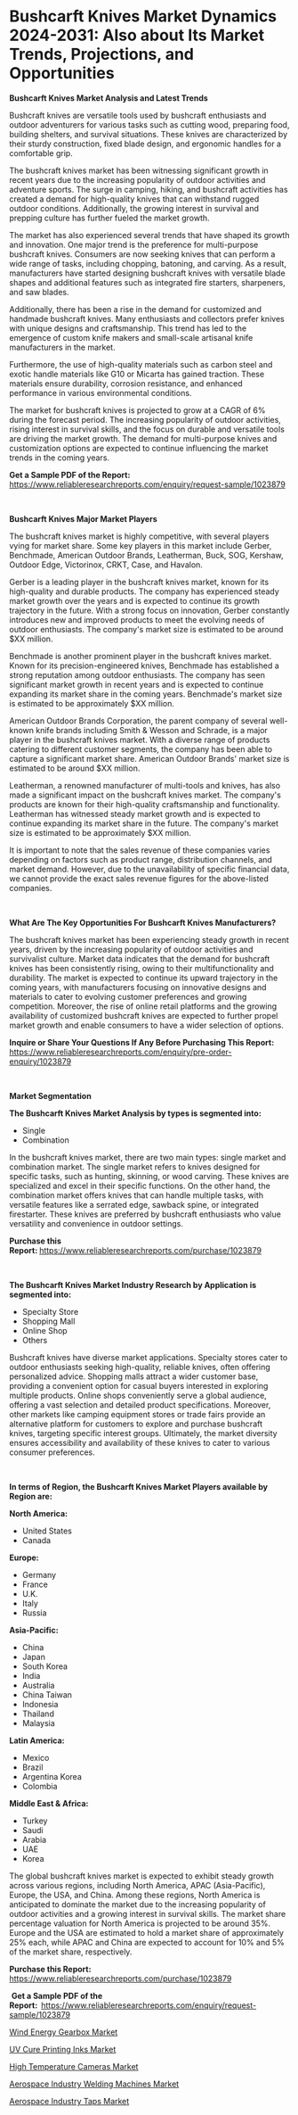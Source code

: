 <p><h1>Bushcarft Knives Market Dynamics 2024-2031: Also about Its Market Trends, Projections, and Opportunities</h1></p><p><strong>Bushcarft Knives Market Analysis and Latest Trends</strong></p>
<p><p>Bushcraft knives are versatile tools used by bushcraft enthusiasts and outdoor adventurers for various tasks such as cutting wood, preparing food, building shelters, and survival situations. These knives are characterized by their sturdy construction, fixed blade design, and ergonomic handles for a comfortable grip.</p><p>The bushcraft knives market has been witnessing significant growth in recent years due to the increasing popularity of outdoor activities and adventure sports. The surge in camping, hiking, and bushcraft activities has created a demand for high-quality knives that can withstand rugged outdoor conditions. Additionally, the growing interest in survival and prepping culture has further fueled the market growth.</p><p>The market has also experienced several trends that have shaped its growth and innovation. One major trend is the preference for multi-purpose bushcraft knives. Consumers are now seeking knives that can perform a wide range of tasks, including chopping, batoning, and carving. As a result, manufacturers have started designing bushcraft knives with versatile blade shapes and additional features such as integrated fire starters, sharpeners, and saw blades.</p><p>Additionally, there has been a rise in the demand for customized and handmade bushcraft knives. Many enthusiasts and collectors prefer knives with unique designs and craftsmanship. This trend has led to the emergence of custom knife makers and small-scale artisanal knife manufacturers in the market.</p><p>Furthermore, the use of high-quality materials such as carbon steel and exotic handle materials like G10 or Micarta has gained traction. These materials ensure durability, corrosion resistance, and enhanced performance in various environmental conditions.</p><p>The market for bushcraft knives is projected to grow at a CAGR of 6% during the forecast period. The increasing popularity of outdoor activities, rising interest in survival skills, and the focus on durable and versatile tools are driving the market growth. The demand for multi-purpose knives and customization options are expected to continue influencing the market trends in the coming years.</p></p>
<p><strong>Get a Sample PDF of the Report:&nbsp;</strong> <a href="https://www.reliableresearchreports.com/enquiry/request-sample/1023879">https://www.reliableresearchreports.com/enquiry/request-sample/1023879</a></p>
<p>&nbsp;</p>
<p><strong>Bushcarft Knives Major Market Players</strong></p>
<p><p>The bushcraft knives market is highly competitive, with several players vying for market share. Some key players in this market include Gerber, Benchmade, American Outdoor Brands, Leatherman, Buck, SOG, Kershaw, Outdoor Edge, Victorinox, CRKT, Case, and Havalon.</p><p>Gerber is a leading player in the bushcraft knives market, known for its high-quality and durable products. The company has experienced steady market growth over the years and is expected to continue its growth trajectory in the future. With a strong focus on innovation, Gerber constantly introduces new and improved products to meet the evolving needs of outdoor enthusiasts. The company's market size is estimated to be around $XX million.</p><p>Benchmade is another prominent player in the bushcraft knives market. Known for its precision-engineered knives, Benchmade has established a strong reputation among outdoor enthusiasts. The company has seen significant market growth in recent years and is expected to continue expanding its market share in the coming years. Benchmade's market size is estimated to be approximately $XX million.</p><p>American Outdoor Brands Corporation, the parent company of several well-known knife brands including Smith & Wesson and Schrade, is a major player in the bushcraft knives market. With a diverse range of products catering to different customer segments, the company has been able to capture a significant market share. American Outdoor Brands' market size is estimated to be around $XX million.</p><p>Leatherman, a renowned manufacturer of multi-tools and knives, has also made a significant impact on the bushcraft knives market. The company's products are known for their high-quality craftsmanship and functionality. Leatherman has witnessed steady market growth and is expected to continue expanding its market share in the future. The company's market size is estimated to be approximately $XX million.</p><p>It is important to note that the sales revenue of these companies varies depending on factors such as product range, distribution channels, and market demand. However, due to the unavailability of specific financial data, we cannot provide the exact sales revenue figures for the above-listed companies.</p></p>
<p>&nbsp;</p>
<p><strong>What Are The Key Opportunities For Bushcarft Knives Manufacturers?</strong></p>
<p><p>The bushcraft knives market has been experiencing steady growth in recent years, driven by the increasing popularity of outdoor activities and survivalist culture. Market data indicates that the demand for bushcraft knives has been consistently rising, owing to their multifunctionality and durability. The market is expected to continue its upward trajectory in the coming years, with manufacturers focusing on innovative designs and materials to cater to evolving customer preferences and growing competition. Moreover, the rise of online retail platforms and the growing availability of customized bushcraft knives are expected to further propel market growth and enable consumers to have a wider selection of options.</p></p>
<p><strong>Inquire or Share Your Questions If Any Before Purchasing This Report:</strong> <a href="https://www.reliableresearchreports.com/enquiry/pre-order-enquiry/1023879">https://www.reliableresearchreports.com/enquiry/pre-order-enquiry/1023879</a></p>
<p>&nbsp;</p>
<p><strong>Market Segmentation</strong></p>
<p><strong>The Bushcarft Knives Market Analysis by types is segmented into:</strong></p>
<p><ul><li>Single</li><li>Combination</li></ul></p>
<p><p>In the bushcraft knives market, there are two main types: single market and combination market. The single market refers to knives designed for specific tasks, such as hunting, skinning, or wood carving. These knives are specialized and excel in their specific functions. On the other hand, the combination market offers knives that can handle multiple tasks, with versatile features like a serrated edge, sawback spine, or integrated firestarter. These knives are preferred by bushcraft enthusiasts who value versatility and convenience in outdoor settings.</p></p>
<p><strong>Purchase this Report:&nbsp;</strong><a href="https://www.reliableresearchreports.com/purchase/1023879">https://www.reliableresearchreports.com/purchase/1023879</a></p>
<p>&nbsp;</p>
<p><strong>The Bushcarft Knives Market Industry Research by Application is segmented into:</strong></p>
<p><ul><li>Specialty Store</li><li>Shopping Mall</li><li>Online Shop</li><li>Others</li></ul></p>
<p><p>Bushcraft knives have diverse market applications. Specialty stores cater to outdoor enthusiasts seeking high-quality, reliable knives, often offering personalized advice. Shopping malls attract a wider customer base, providing a convenient option for casual buyers interested in exploring multiple products. Online shops conveniently serve a global audience, offering a vast selection and detailed product specifications. Moreover, other markets like camping equipment stores or trade fairs provide an alternative platform for customers to explore and purchase bushcraft knives, targeting specific interest groups. Ultimately, the market diversity ensures accessibility and availability of these knives to cater to various consumer preferences.</p></p>
<p>&nbsp;</p>
<p><strong>In terms of Region, the Bushcarft Knives Market Players available by Region are:</strong></p>
<p>
    <p> <strong> North America: </strong>
        <ul>
            <li>United States</li>
            <li>Canada</li>
        </ul>
        </p> 
    <p> <strong> Europe: </strong>
        <ul>
            <li>Germany</li>
            <li>France</li>
            <li>U.K.</li>
            <li>Italy</li>
            <li>Russia</li>
        </ul>
        </p> 
    <p> <strong> Asia-Pacific: </strong>
        <ul>
            <li>China</li>
            <li>Japan</li>
            <li>South Korea</li>
            <li>India</li>
            <li>Australia</li>
            <li>China Taiwan</li>
            <li>Indonesia</li>
            <li>Thailand</li>
            <li>Malaysia</li>
        </ul>
        </p> 
    <p> <strong> Latin America: </strong>
        <ul>
            <li>Mexico</li>
            <li>Brazil</li>
            <li>Argentina Korea</li>
            <li>Colombia</li>
        </ul>
        </p> 
    <p> <strong> Middle East & Africa: </strong>
        <ul>
            <li>Turkey</li>
            <li>Saudi</li>
            <li>Arabia</li>
            <li>UAE</li>
            <li>Korea</li>
        </ul>
    </p>
    </p>
<p><p>The global bushcraft knives market is expected to exhibit steady growth across various regions, including North America, APAC (Asia-Pacific), Europe, the USA, and China. Among these regions, North America is anticipated to dominate the market due to the increasing popularity of outdoor activities and a growing interest in survival skills. The market share percentage valuation for North America is projected to be around 35%. Europe and the USA are estimated to hold a market share of approximately 25% each, while APAC and China are expected to account for 10% and 5% of the market share, respectively.</p></p>
<p><strong>Purchase this Report: </strong><a href="https://www.reliableresearchreports.com/purchase/1023879">https://www.reliableresearchreports.com/purchase/1023879</a></p>
<p>&nbsp;<strong>Get a Sample PDF of the Report:&nbsp;&nbsp;</strong><a href="https://www.reliableresearchreports.com/enquiry/request-sample/1023879">https://www.reliableresearchreports.com/enquiry/request-sample/1023879</a></p>
<p><strong></strong></p>
<p><p><a href="https://issuu.com/reportprime-2/docs/wind-energy-gearbox-market-size-2030.pptx">Wind Energy Gearbox Market</a></p><p><a href="https://www.linkedin.com/pulse/uv-cure-printing-inks-market-analysis-examines-its-scope-7ncee?trackingId=2wb2F91DTSabuGhhwjjWrw%3D%3D">UV Cure Printing Inks Market</a></p><p><a href="https://www.linkedin.com/pulse/high-temperature-cameras-market-size-growing-forecasted-rwaee?trackingId=4xzFGBubTz2QmJXzzDJcyg%3D%3D">High Temperature Cameras Market</a></p><p><a href="https://medium.com/@johnsonlowe1974/aerospace-industry-welding-machines-market-insights-into-market-cagr-market-trends-and-growth-974081f1f798">Aerospace Industry Welding Machines Market</a></p><p><a href="https://medium.com/@johnsonlowe1974/aerospace-industry-taps-market-furnishes-information-on-market-share-market-trends-and-market-7c3d337bf6fd">Aerospace Industry Taps Market</a></p></p>